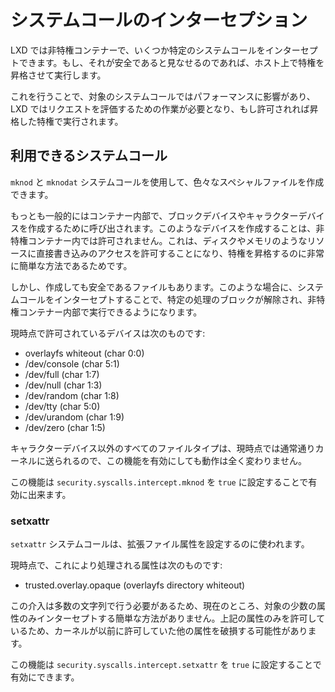 # システムコールのインターセプション
LXD では非特権コンテナーで、いくつか特定のシステムコールをインターセプトできます。もし、それが安全であると見なせるのであれば、ホスト上で特権を昇格させて実行します。

これを行うことで、対象のシステムコールではパフォーマンスに影響があり、LXD ではリクエストを評価するための作業が必要となり、もし許可されれば昇格した特権で実行されます。

## 利用できるシステムコール
`mknod` と `mknodat` システムコールを使用して、色々なスペシャルファイルを作成できます。

もっとも一般的にはコンテナー内部で、ブロックデバイスやキャラクターデバイスを作成するために呼び出されます。このようなデバイスを作成することは、非特権コンテナー内では許可されません。これは、ディスクやメモリのようなリソースに直接書き込みのアクセスを許可することになり、特権を昇格するのに非常に簡単な方法であるためです。

しかし、作成しても安全であるファイルもあります。このような場合に、システムコールをインターセプトすることで、特定の処理のブロックが解除され、非特権コンテナー内部で実行できるようになります。

現時点で許可されているデバイスは次のものです:

 - overlayfs whiteout (char 0:0)
 - /dev/console (char 5:1)
 - /dev/full (char 1:7)
 - /dev/null (char 1:3)
 - /dev/random (char 1:8)
 - /dev/tty (char 5:0)
 - /dev/urandom (char 1:9)
 - /dev/zero (char 1:5)

キャラクターデバイス以外のすべてのファイルタイプは、現時点では通常通りカーネルに送られるので、この機能を有効にしても動作は全く変わりません。

この機能は `security.syscalls.intercept.mknod` を `true` に設定することで有効に出来ます。

### setxattr
`setxattr` システムコールは、拡張ファイル属性を設定するのに使われます。

現時点で、これにより処理される属性は次のものです:

 - trusted.overlay.opaque (overlayfs directory whiteout)

この介入は多数の文字列で行う必要があるため、現在のところ、対象の少数の属性のみインターセプトする簡単な方法がありません。上記の属性のみを許可しているため、カーネルが以前に許可していた他の属性を破損する可能性があります。

この機能は `security.syscalls.intercept.setxattr` を `true` に設定することで有効にできます。
